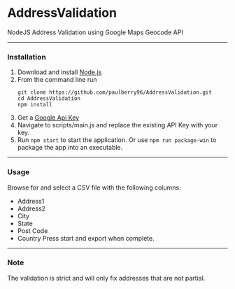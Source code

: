 # AddressValidation
NodeJS Address Validation using Google Maps Geocode API
___
### Installation
1. Download and install [Node.js](https://nodejs.org/en/download/)
2. From the command line run
   ```
   git clone https://github.com/paulberry96/AddressValidation.git
   cd AddressValidation
   npm install
   ```
3. Get a [Google Api Key](https://developers.google.com/maps/documentation/javascript/get-api-key)
4. Navigate to scripts/main.js and replace the existing API Key with your key.
5. Run `npm start` to start the application. Or use `npm run package-win` to package the app into an executable.
___
### Usage
Browse for and select a CSV file with the following columns:
* Address1
* Address2
* City
* State
* Post Code
* Country
Press start and export when complete.
___
### Note
The validation is strict and will only fix addresses that are not partial.
